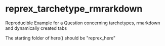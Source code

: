 # reprex_tarchetype_rmrarkdown
Reproducible Example for a Question concerning tarchetypes, rmarkdown and dynamically created tabs

The starting folder of here() should be "reprex_here"
